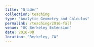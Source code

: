 ```yaml
---
title: "Grader"
collection: teaching
type: "Analytic Geometry and Calculus"
permalink: /teaching/2016-fall
venue: "UC Berkeley Extension"
date: 2016-08
location: "Berkeley, CA"
---
```

